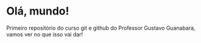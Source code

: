 # Olá, mundo!
Primeiro repositório do curso git e github do Professor Gustavo Guanabara, vamos ver no que isso vai dar!

